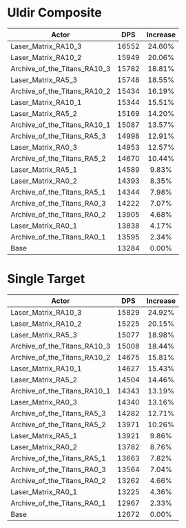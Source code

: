 # Uldir Composite
| Actor | DPS | Increase |
|---|:---:|:---:|
|Laser_Matrix_RA10_3|16552|24.60%|
|Laser_Matrix_RA10_2|15949|20.06%|
|Archive_of_the_Titans_RA10_3|15782|18.81%|
|Laser_Matrix_RA5_3|15748|18.55%|
|Archive_of_the_Titans_RA10_2|15434|16.19%|
|Laser_Matrix_RA10_1|15344|15.51%|
|Laser_Matrix_RA5_2|15169|14.20%|
|Archive_of_the_Titans_RA10_1|15087|13.57%|
|Archive_of_the_Titans_RA5_3|14998|12.91%|
|Laser_Matrix_RA0_3|14953|12.57%|
|Archive_of_the_Titans_RA5_2|14670|10.44%|
|Laser_Matrix_RA5_1|14589|9.83%|
|Laser_Matrix_RA0_2|14393|8.35%|
|Archive_of_the_Titans_RA5_1|14344|7.98%|
|Archive_of_the_Titans_RA0_3|14222|7.07%|
|Archive_of_the_Titans_RA0_2|13905|4.68%|
|Laser_Matrix_RA0_1|13838|4.17%|
|Archive_of_the_Titans_RA0_1|13595|2.34%|
|Base|13284|0.00%|

# Single Target
| Actor | DPS | Increase |
|---|:---:|:---:|
|Laser_Matrix_RA10_3|15829|24.92%|
|Laser_Matrix_RA10_2|15225|20.15%|
|Laser_Matrix_RA5_3|15077|18.98%|
|Archive_of_the_Titans_RA10_3|15008|18.44%|
|Archive_of_the_Titans_RA10_2|14675|15.81%|
|Laser_Matrix_RA10_1|14627|15.43%|
|Laser_Matrix_RA5_2|14504|14.46%|
|Archive_of_the_Titans_RA10_1|14343|13.19%|
|Laser_Matrix_RA0_3|14340|13.16%|
|Archive_of_the_Titans_RA5_3|14282|12.71%|
|Archive_of_the_Titans_RA5_2|13971|10.26%|
|Laser_Matrix_RA5_1|13921|9.86%|
|Laser_Matrix_RA0_2|13782|8.76%|
|Archive_of_the_Titans_RA5_1|13663|7.82%|
|Archive_of_the_Titans_RA0_3|13564|7.04%|
|Archive_of_the_Titans_RA0_2|13262|4.66%|
|Laser_Matrix_RA0_1|13225|4.36%|
|Archive_of_the_Titans_RA0_1|12967|2.33%|
|Base|12672|0.00%|
